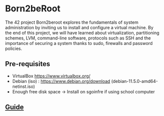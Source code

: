 # Born2beRoot

The 42 project Born2beroot explores the fundamentals of system administration by inviting us to install and configure a virtual machine. By the end of this project, we will have learned about virtualization, partitioning schemes, LVM, command-line software, protocols such as SSH and the importance of securing a system thanks to sudo, firewalls and password policies.

## Pre-requisites

* VirtualBox https://www.virtualbox.org/
* Debian (iso) : https://www.debian.org/download (debian-11.5.0-amd64-netinst.iso)
* Enough free disk space -> Install on sgoinfre if using school computer

## [Guide](Guide)

